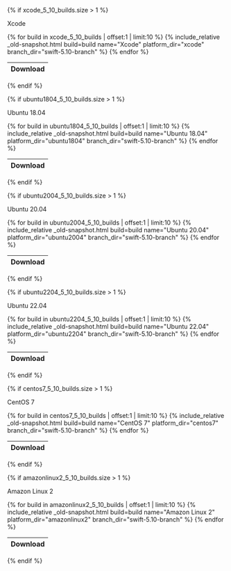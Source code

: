 {% if xcode_5_10_builds.size > 1 %}

Xcode
<table id="osx-builds" class="downloads">
    <thead>
        <tr>
            <th class="download">Download</th>
        </tr>
    </thead>
    <tbody>
        {% for build in xcode_5_10_builds | offset:1 | limit:10 %}
            {% include_relative _old-snapshot.html build=build name="Xcode" platform_dir="xcode" branch_dir="swift-5.10-branch" %}
        {% endfor %}
    </tbody>
</table>

{% endif %}

{% if ubuntu1804_5_10_builds.size > 1 %}

Ubuntu 18.04

<table id="linux-builds" class="downloads">
    <thead>
        <tr>
            <th class="download">Download</th>
        </tr>
    </thead>
    <tbody>
        {% for build in ubuntu1804_5_10_builds | offset:1 | limit:10 %}
            {% include_relative _old-snapshot.html build=build name="Ubuntu 18.04" platform_dir="ubuntu1804" branch_dir="swift-5.10-branch" %}
        {% endfor %}
    </tbody>
</table>

{% endif %}

{% if ubuntu2004_5_10_builds.size > 1 %}

Ubuntu 20.04

<table id="linux-builds" class="downloads">
    <thead>
        <tr>
            <th class="download">Download</th>
        </tr>
    </thead>
    <tbody>
        {% for build in ubuntu2004_5_10_builds | offset:1 | limit:10 %}
            {% include_relative _old-snapshot.html build=build name="Ubuntu 20.04" platform_dir="ubuntu2004" branch_dir="swift-5.10-branch" %}
        {% endfor %}
    </tbody>
</table>

{% endif %}

{% if ubuntu2204_5_10_builds.size > 1 %}

Ubuntu 22.04

<table id="linux-builds" class="downloads">
    <thead>
        <tr>
            <th class="download">Download</th>
        </tr>
    </thead>
    <tbody>
        {% for build in ubuntu2204_5_10_builds | offset:1 | limit:10 %}
            {% include_relative _old-snapshot.html build=build name="Ubuntu 22.04" platform_dir="ubuntu2204" branch_dir="swift-5.10-branch" %}
        {% endfor %}
    </tbody>
</table>

{% endif %}

{% if centos7_5_10_builds.size > 1 %}

CentOS 7

<table id="linux-builds" class="downloads">
    <thead>
        <tr>
            <th class="download">Download</th>
        </tr>
    </thead>
    <tbody>
        {% for build in centos7_5_10_builds | offset:1 | limit:10 %}
            {% include_relative _old-snapshot.html build=build name="CentOS 7" platform_dir="centos7" branch_dir="swift-5.10-branch" %}
        {% endfor %}
    </tbody>
</table>

{% endif %}

{% if amazonlinux2_5_10_builds.size > 1 %}

Amazon Linux 2

<table id="linux-builds" class="downloads">
    <thead>
        <tr>
            <th class="download">Download</th>
        </tr>
    </thead>
    <tbody>
        {% for build in amazonlinux2_5_10_builds | offset:1 | limit:10 %}
            {% include_relative _old-snapshot.html build=build name="Amazon Linux 2" platform_dir="amazonlinux2" branch_dir="swift-5.10-branch" %}
        {% endfor %}
    </tbody>
</table>

{% endif %}


<!-- {% if windows10_5_10_builds.size > 1 %}

Windows 10

<table id="linux-builds" class="downloads">
    <thead>
        <tr>
            <th class="download">Download</th>
        </tr>
    </thead>
    <tbody>
        {% for build in windows10_5_10_builds | offset:1 | limit:10 %}
            {% include_relative _old-snapshot.html build=build name="Windows 10" platform_dir="windows10" branch_dir="swift-5.10-branch" %}
        {% endfor %}
    </tbody>
</table>

{% endif %} -->
